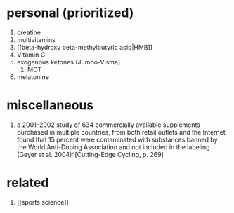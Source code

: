 # personal (prioritized)
1. creatine
2. multivitamins
3. [[beta-hydroxy beta-methylbutyric acid|HMB]]
4. Vitamin C
5. exogenous ketones (Jumbo-Visma)
	1. MCT
6. melatonine

# miscellaneous
1. a 2001–2002 study of 634 commercially available supplements purchased in multiple countries, from both retail outlets and the Internet, found that 15 percent were contaminated with substances banned by the World Anti-Doping Association and not included in the labeling (Geyer et al. 2004)^[Cutting-Edge Cycling, p. 269]

# related
1. [[sports science]]